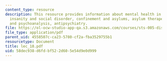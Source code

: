 ```yaml
---
content_type: resource
description: This resource provides information about mental health in colonial america,
  insanity and social disorder, confinement and asylums, asylum therapeutics, freud
  and psychoanalysis, antipsychiatry.
file: https://ol-ocw-studio-app-qa.s3.amazonaws.com/courses/sts-005-disease-and-society-in-america-fall-2005/58dec938d6fdbf522d605e54d9e0d999_lec_18.pdf
file_type: application/pdf
parent_uid: 4558507c-ca23-5780-cf2a-fba3529755b1
resourcetype: Document
title: lec_18.pdf
uid: 58dec938-d6fd-bf52-2d60-5e54d9e0d999
---
```

